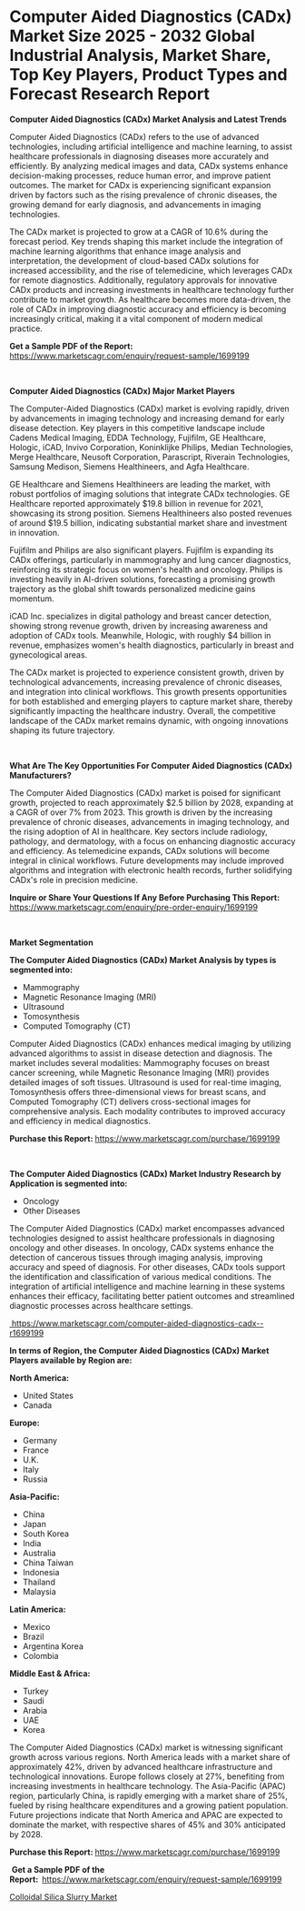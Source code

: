 <p><h1>Computer Aided Diagnostics (CADx) Market Size 2025 - 2032 Global Industrial Analysis, Market Share, Top Key Players, Product Types and Forecast Research Report</h1></p><p><strong>Computer Aided Diagnostics (CADx) Market Analysis and Latest Trends</strong></p>
<p><p>Computer Aided Diagnostics (CADx) refers to the use of advanced technologies, including artificial intelligence and machine learning, to assist healthcare professionals in diagnosing diseases more accurately and efficiently. By analyzing medical images and data, CADx systems enhance decision-making processes, reduce human error, and improve patient outcomes. The market for CADx is experiencing significant expansion driven by factors such as the rising prevalence of chronic diseases, the growing demand for early diagnosis, and advancements in imaging technologies.</p><p>The CADx market is projected to grow at a CAGR of 10.6% during the forecast period. Key trends shaping this market include the integration of machine learning algorithms that enhance image analysis and interpretation, the development of cloud-based CADx solutions for increased accessibility, and the rise of telemedicine, which leverages CADx for remote diagnostics. Additionally, regulatory approvals for innovative CADx products and increasing investments in healthcare technology further contribute to market growth. As healthcare becomes more data-driven, the role of CADx in improving diagnostic accuracy and efficiency is becoming increasingly critical, making it a vital component of modern medical practice.</p></p>
<p><strong>Get a Sample PDF of the Report:&nbsp;</strong> <a href="https://www.marketscagr.com/enquiry/request-sample/1699199?utm_campaign=2770&utm_medium=2&utm_source=Github&utm_content=ia&utm_term=27032025&utm_id=computer-aided-diagnostics-cadx">https://www.marketscagr.com/enquiry/request-sample/1699199</a></p>
<p>&nbsp;</p>
<p><strong>Computer Aided Diagnostics (CADx) Major Market Players</strong></p>
<p><p>The Computer-Aided Diagnostics (CADx) market is evolving rapidly, driven by advancements in imaging technology and increasing demand for early disease detection. Key players in this competitive landscape include Cadens Medical Imaging, EDDA Technology, Fujifilm, GE Healthcare, Hologic, iCAD, Invivo Corporation, Koninklijke Philips, Median Technologies, Merge Healthcare, Neusoft Corporation, Parascript, Riverain Technologies, Samsung Medison, Siemens Healthineers, and Agfa Healthcare.</p><p>GE Healthcare and Siemens Healthineers are leading the market, with robust portfolios of imaging solutions that integrate CADx technologies. GE Healthcare reported approximately $19.8 billion in revenue for 2021, showcasing its strong position. Siemens Healthineers also posted revenues of around $19.5 billion, indicating substantial market share and investment in innovation.</p><p>Fujifilm and Philips are also significant players. Fujifilm is expanding its CADx offerings, particularly in mammography and lung cancer diagnostics, reinforcing its strategic focus on women's health and oncology. Philips is investing heavily in AI-driven solutions, forecasting a promising growth trajectory as the global shift towards personalized medicine gains momentum.</p><p>iCAD Inc. specializes in digital pathology and breast cancer detection, showing strong revenue growth, driven by increasing awareness and adoption of CADx tools. Meanwhile, Hologic, with roughly $4 billion in revenue, emphasizes women's health diagnostics, particularly in breast and gynecological areas.</p><p>The CADx market is projected to experience consistent growth, driven by technological advancements, increasing prevalence of chronic diseases, and integration into clinical workflows. This growth presents opportunities for both established and emerging players to capture market share, thereby significantly impacting the healthcare industry. Overall, the competitive landscape of the CADx market remains dynamic, with ongoing innovations shaping its future trajectory.</p></p>
<p>&nbsp;</p>
<p><strong>What Are The Key Opportunities For Computer Aided Diagnostics (CADx) Manufacturers?</strong></p>
<p><p>The Computer Aided Diagnostics (CADx) market is poised for significant growth, projected to reach approximately $2.5 billion by 2028, expanding at a CAGR of over 7% from 2023. This growth is driven by the increasing prevalence of chronic diseases, advancements in imaging technology, and the rising adoption of AI in healthcare. Key sectors include radiology, pathology, and dermatology, with a focus on enhancing diagnostic accuracy and efficiency. As telemedicine expands, CADx solutions will become integral in clinical workflows. Future developments may include improved algorithms and integration with electronic health records, further solidifying CADx's role in precision medicine.</p></p>
<p><strong>Inquire or Share Your Questions If Any Before Purchasing This Report:</strong> <a href="https://www.marketscagr.com/enquiry/pre-order-enquiry/1699199?utm_campaign=2770&utm_medium=2&utm_source=Github&utm_content=ia&utm_term=27032025&utm_id=computer-aided-diagnostics-cadx">https://www.marketscagr.com/enquiry/pre-order-enquiry/1699199</a></p>
<p>&nbsp;</p>
<p><strong>Market Segmentation</strong></p>
<p><strong>The Computer Aided Diagnostics (CADx) Market Analysis by types is segmented into:</strong></p>
<p><ul><li>Mammography</li><li>Magnetic Resonance Imaging (MRI)</li><li>Ultrasound</li><li>Tomosynthesis</li><li>Computed Tomography (CT)</li></ul></p>
<p><p>Computer Aided Diagnostics (CADx) enhances medical imaging by utilizing advanced algorithms to assist in disease detection and diagnosis. The market includes several modalities: Mammography focuses on breast cancer screening, while Magnetic Resonance Imaging (MRI) provides detailed images of soft tissues. Ultrasound is used for real-time imaging, Tomosynthesis offers three-dimensional views for breast scans, and Computed Tomography (CT) delivers cross-sectional images for comprehensive analysis. Each modality contributes to improved accuracy and efficiency in medical diagnostics.</p></p>
<p><strong>Purchase this Report:&nbsp;</strong><a href="https://www.marketscagr.com/purchase/1699199?utm_campaign=2770&utm_medium=2&utm_source=Github&utm_content=ia&utm_term=27032025&utm_id=computer-aided-diagnostics-cadx">https://www.marketscagr.com/purchase/1699199</a></p>
<p>&nbsp;</p>
<p><strong>The Computer Aided Diagnostics (CADx) Market Industry Research by Application is segmented into:</strong></p>
<p><ul><li>Oncology</li><li>Other Diseases</li></ul></p>
<p><p>The Computer Aided Diagnostics (CADx) market encompasses advanced technologies designed to assist healthcare professionals in diagnosing oncology and other diseases. In oncology, CADx systems enhance the detection of cancerous tissues through imaging analysis, improving accuracy and speed of diagnosis. For other diseases, CADx tools support the identification and classification of various medical conditions. The integration of artificial intelligence and machine learning in these systems enhances their efficacy, facilitating better patient outcomes and streamlined diagnostic processes across healthcare settings.</p></p>
<p><a href="https://www.marketscagr.com/computer-aided-diagnostics-cadx--r1699199?utm_campaign=2770&utm_medium=2&utm_source=Github&utm_content=ia&utm_term=27032025&utm_id=computer-aided-diagnostics-cadx">&nbsp;https://www.marketscagr.com/computer-aided-diagnostics-cadx--r1699199</a></p>
<p><strong>In terms of Region, the Computer Aided Diagnostics (CADx) Market Players available by Region are:</strong></p>
<p>
    <p> <strong> North America: </strong>
        <ul>
            <li>United States</li>
            <li>Canada</li>
        </ul>
        </p> 
    <p> <strong> Europe: </strong>
        <ul>
            <li>Germany</li>
            <li>France</li>
            <li>U.K.</li>
            <li>Italy</li>
            <li>Russia</li>
        </ul>
        </p> 
    <p> <strong> Asia-Pacific: </strong>
        <ul>
            <li>China</li>
            <li>Japan</li>
            <li>South Korea</li>
            <li>India</li>
            <li>Australia</li>
            <li>China Taiwan</li>
            <li>Indonesia</li>
            <li>Thailand</li>
            <li>Malaysia</li>
        </ul>
        </p> 
    <p> <strong> Latin America: </strong>
        <ul>
            <li>Mexico</li>
            <li>Brazil</li>
            <li>Argentina Korea</li>
            <li>Colombia</li>
        </ul>
        </p> 
    <p> <strong> Middle East & Africa: </strong>
        <ul>
            <li>Turkey</li>
            <li>Saudi</li>
            <li>Arabia</li>
            <li>UAE</li>
            <li>Korea</li>
        </ul>
    </p>
    </p>
<p><p>The Computer Aided Diagnostics (CADx) market is witnessing significant growth across various regions. North America leads with a market share of approximately 42%, driven by advanced healthcare infrastructure and technological innovations. Europe follows closely at 27%, benefiting from increasing investments in healthcare technology. The Asia-Pacific (APAC) region, particularly China, is rapidly emerging with a market share of 25%, fueled by rising healthcare expenditures and a growing patient population. Future projections indicate that North America and APAC are expected to dominate the market, with respective shares of 45% and 30% anticipated by 2028.</p></p>
<p><strong>Purchase this Report: </strong><a href="https://www.marketscagr.com/purchase/1699199?utm_campaign=2770&utm_medium=2&utm_source=Github&utm_content=ia&utm_term=27032025&utm_id=computer-aided-diagnostics-cadx">https://www.marketscagr.com/purchase/1699199</a></p>
<p>&nbsp;<strong>Get a Sample PDF of the Report:&nbsp;&nbsp;</strong><a href="https://www.marketscagr.com/enquiry/request-sample/1699199?utm_campaign=2770&utm_medium=2&utm_source=Github&utm_content=ia&utm_term=27032025&utm_id=computer-aided-diagnostics-cadx">https://www.marketscagr.com/enquiry/request-sample/1699199</a></p>
<p><strong></strong></p>
<p><p><a href="https://github.com/barnickclara79/Market-Research-Report-List-1/blob/main/colloidal-silica-slurry-market.md?utm_campaign=2770&utm_medium=2&utm_source=Github&utm_content=ia&utm_term=27032025&utm_id=computer-aided-diagnostics-cadx">Colloidal Silica Slurry Market</a></p></p>